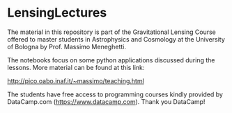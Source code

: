 # LensingLectures

The material in this repository is part of the Gravitational Lensing Course offered to master students in Astrophysics and Cosmology at the University of Bologna by Prof. Massimo Meneghetti.

The notebooks focus on some python applications discussed during the lessons. More material can be found at this link:

http://pico.oabo.inaf.it/~massimo/teaching.html

The students have free access to programming courses kindly provided by
DataCamp.com (https://www.datacamp.com). Thank you DataCamp!

